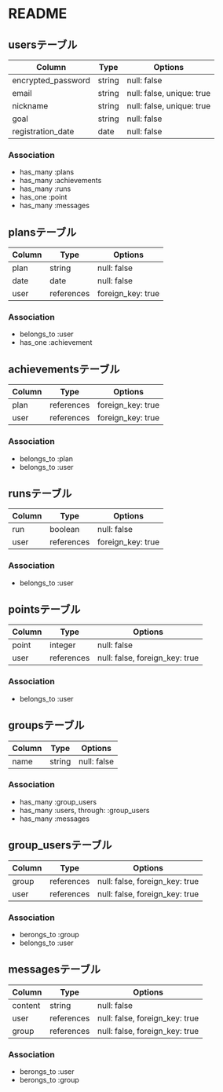 # README

## usersテーブル
|Column|Type|Options|
|------|----|-------|
|encrypted_password|string|null: false|
|email|string|null: false, unique: true|
|nickname|string|null: false, unique: true|
|goal|string|null: false|
|registration_date|date|null: false|
### Association
- has_many :plans
- has_many :achievements
- has_many :runs
- has_one :point
- has_many :messages


## plansテーブル
|Column|Type|Options|
|------|----|-------|
|plan|string|null: false|
|date|date|null: false|
|user|references|foreign_key: true|
### Association
- belongs_to :user
- has_one :achievement


## achievementsテーブル
|Column|Type|Options|
|------|----|-------|
|plan|references|foreign_key: true|
|user|references|foreign_key: true|
### Association
- belongs_to :plan
- belongs_to :user


## runsテーブル
|Column|Type|Options|
|------|----|-------|
|run|boolean|null: false|
|user|references|foreign_key: true|
### Association
- belongs_to :user


## pointsテーブル
|Column|Type|Options|
|------|----|-------|
|point|integer|null: false|
|user|references|null: false, foreign_key: true|
### Association
- belongs_to :user


## groupsテーブル
|Column|Type|Options|
|------|----|-------|
|name|string|null: false|
### Association
- has_many :group_users
- has_many :users, through: :group_users
- has_many :messages


## group_usersテーブル
|Column|Type|Options|
|------|----|-------|
|group|references|null: false, foreign_key: true|
|user|references|null: false, foreign_key: true|
### Association
- berongs_to :group
- belongs_to :user


## messagesテーブル
|Column|Type|Options|
|------|----|-------|
|content|string|null: false|
|user|references|null: false, foreign_key: true|
|group|references|null: false, foreign_key: true|
### Association
- berongs_to :user
- berongs_to :group